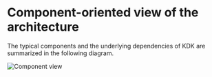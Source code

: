 # Component-oriented view of the architecture

The typical components and the underlying dependencies of KDK are summarized in the following diagram.

![Component view](https://rawgit.com/kalisio/kdk/master/images/Component%20Diagram.png)

